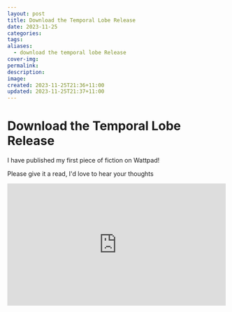 ```yaml
---
layout: post
title: Download the Temporal Lobe Release
date: 2023-11-25
categories: 
tags: 
aliases:
  - download the temporal lobe Release
cover-img: 
permalink: 
description: 
image: 
created: 2023-11-25T21:36+11:00
updated: 2023-11-25T21:37+11:00
---
```

# Download the Temporal Lobe Release
I have published my first piece of fiction on Wattpad!

Please give it a read, I'd love to hear your thoughts
<iframe width="500" height="280" frameborder="0" allowfullscreen="" src="https://embed.wattpad.com/story/356913796" ></iframe>